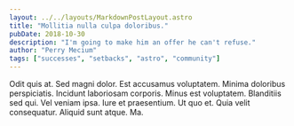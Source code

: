 ```yaml
---
layout: ../../layouts/MarkdownPostLayout.astro
title: "Mollitia nulla culpa doloribus."
pubDate: 2018-10-30
description: "I'm going to make him an offer he can't refuse."
author: "Perry Mecium"
tags: ["successes", "setbacks", "astro", "community"]
---
```


Odit quis at. Sed magni dolor. Est accusamus voluptatem. Minima doloribus perspiciatis. Incidunt laboriosam corporis. Minus est voluptatem. Blanditiis sed qui. Vel veniam ipsa. Iure et praesentium. Ut quo et. Quia velit consequatur. Aliquid sunt atque. Ma.

